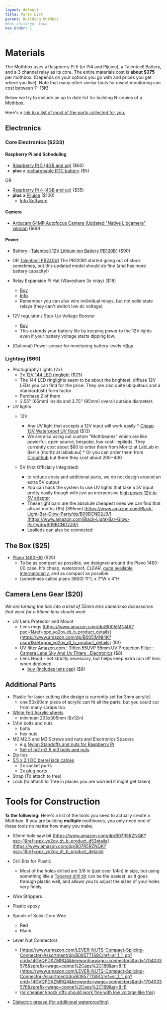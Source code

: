 ```yaml
---
layout: default
title: Parts List
parent: Building Mothbox
#has_children: true
nav_order: 1
---
```

# Materials

The Mothbox uses a Raspberry Pi 5 (or Pi4 and Pijuice), a Talentcell Battery, and a 3 channel relay as its core.
The entire materials cost is **about $375** per mothbox. (Depends on your options you go with and prices you get where you live). Note that many other similar tools for insect monitoring can cost between $7-$15K!

Below we try to include an up to date list for building N-copies of a Mothbox.

Here's a [link to a list of most of the parts collected for you.](https://www.amazon.com/hz/wishlist/ls/3J2HLUOYNFFZG?ref_=wl_share)


## Electronics

### Core Electronics ($233)

#### Raspberry Pi and Scheduling
* [Raspberry Pi 5 (4GB and up)](https://www.sparkfun.com/products/23550) ($60)
* **plus** a [rechargeable RTC battery](https://www.sparkfun.com/products/23590) ($5)

OR
* [Raspberry Pi 4 (4GB and up)](https://www.sparkfun.com/products/15447) ($55)
* **plus** a [Pijuice](https://www.sparkfun.com/products/14803) ($100)
   * [Info Software](https://github.com/PiSupply/PiJuice)

#### Camera

* [Arducam 64MP Autofocus Camera (Updated "Native Libcamera" version](https://www.amazon.com/Arducam-Raspberry-Resolution-Support-Libcamera/dp/B0CQJPKFVF?ref_=ast_sto_dp) ($60)

#### Power
* Battery : [Talentcell 12V Lithium ion Battery PB120B1](https://www.amazon.com/gp/aw/d/B07H8F5HYJ?psc=1&ref=ppx_pop_mob_b_asin_title) ($90)
* OR [Talentcell PB240b1](https://www.amazon.com/gp/product/B07SWBS55F/ref=ppx_yo_dt_b_asin_title_o00_s00?ie=UTF8&psc=1)  The PB120B1 started going out of stock sometimes, but this updated model should do fine (and has more battery capacity!)

* Relay Expansion Pi Hat (Waveshare 3x relay) ($18)
    * [Buy](https://www.amazon.com/RPi-Relay-Board-Raspberry-3-CH/dp/B085QJFWBC/ref=sr_1_2?crid=AMFLD6YHJSZE&keywords=waveshare+relay&qid=1696772113&sprefix=waveshare+relay%2Caps%2C185&sr=8-2)
    * [Info](https://www.waveshare.com/wiki/RPi_Relay_Board)
    * Remember you can also wire individual relays, but not solid state relays (they can't switch low dc voltage)
* 12V regulator / Step-Up Voltage Booster
   * [Buy](https://www.amazon.com/dp/B01EFUHFW6?ref=ppx_yo2ov_dt_b_product_details&th=1)
   * This extends your battery life by keeping power to the 12V lights even if your battery voltage starts dipping low.
* (Optional) Power sensor for monitoring battery levels
   *[Buy](https://www.amazon.com/gp/product/B07S8QYDF8/ref=ppx_yo_dt_b_search_asin_title?ie=UTF8&psc=1)    
### Lighting ($60)
* Photography Lights (2x)
  * 2x [12V 144 LED ringlight](https://www.amazon.com/Vision-Scientific-VMLIFR-09B-Adjustable-Microscope/dp/B07VR2LJJL/ref=sr_1_3?dib=eyJ2IjoiMSJ9.DbiY5JtmTyqdia8Ee8UuPpsoJM8OTk10ORY71iWG_mlVi8JpX9GsduTgfaqexSTuxIIwEXeeQxym52IUA-Yo9VWqxdLGL_8hGdoWaERt2zJLFEAj-nfKJU61L5OdAJpPrMNhk8d1OflupD8g-uksQH-57MFpgWmp23_Y2CtZatQVDPGVU8x2WEf09ujR0e-bCdWRp5TCan7V7R8_u9b7dqUM2he2iJkMw2qtBGOoj2U.zj3zCDFoME_grkL8IN7mYiOwL4_cmaemrzDmBTPF0h0&dib_tag=se&keywords=144+led+microscope+light&qid=1716984108&sr=8-3) ($23)
  * The 144 LED ringlights seem to be about the brightest, diffuse 12V LEDs you can find for the price. They are also quite ubiquitous and a standard(ish) form factor
  * Purchase 2 of them
  * 2.55" (65mm) inside and 3.75" (95mm) overall outside diameters
* UV lights
    * 12V
        * Any UV light that accepts a 12V input will work easily
              * [Cheap 12V Waterproof UV flood](https://www.amazon.com/dp/B07KHVZ7TG?psc=1&ref=ppx_yo2ov_dt_b_product_details) ($13)
        *  We are also using out custom "Mothbeams" which are like powerful, open source, bespoke, low cost- lepileds. They currently cost about $80 to order them from Moritz at LabLab in Berlin [moritz at lablab.eu]
          *  Or you can order them from [Circuithub](https://circuithub.com/projects/Moritz/Mothbeam/revisions/57895/parts) but there they cost about $200-$400  

    * 5V (Not Officially Integrated)
        * to reduce costs and additional parts, we do not design around an extra 5V output
        * You can hack the system to use UV lights that take a 5V input pretty easily though with just an inexpensive [high power 12V to 5V adapter](https://www.amazon.com/gp/product/B076ZLHLD3/ref=ppx_yo_dt_b_search_asin_title?ie=UTF8&psc=1)
        * These light bars are the absolute cheapest ones we can find that attract moths ($5) (395nm) [https://www.amazon.com/Black-Light-Bar-Glow-Party/dp/B09BCND2J9/](https://www.amazon.com/Black-Light-Bar-Glow-Party/dp/B09BCND2J9/)
        * Lepileds can also be connected


## The Box ($25)

* [Plano 1460-00](https://www.amazon.com/gp/product/B003FYMVXM/ref=ppx_yo_dt_b_search_asin_title?ie=UTF8&th=1) ($25)
   * To be as compact as possible, we designed around the Plano 1460-00 case. It's cheap, waterproof, CLEAR, [quite available internationally](https://www.amazon.co.uk/Plano-Waterproof-Polycarbonate-Storage-Yellow/dp/B003FYMVXM/ref=sr_1_1?crid=2E5PYBSX845ZS&dib=eyJ2IjoiMSJ9.0Mvt9HNdyLRRHMIsdw_cx2V2wa_AOajxudBJxMqbKXtobMazdnnmL4AK9vRT5NhxXDSrTu7YyvHwq7XCBXQ0gbDkhDh3xHr1f_KMfMoAyR4uGkSX8iNjirVwyKczaOvZGWN3yPrjZScHEVoSCyK76mI3ptkgvx0TsuZRHxHvwWb-4uEweEdw23izkp6CwsEix_okDFsYfqJ_pHniz_ZuFt3jT4DTiyHkHnsOERq9SoCZD1K3NjaLOoFfkyhr_q2OoKz8PEhB1RHucUU2_TF9DF1F86FhvpvAgkidJ22V6Hk.gJl_g-E11HPRA4RAzrS-1yH8-3nik0Z4A160Rn9mqvo&dib_tag=se&keywords=plano%2B1460&qid=1716985872&sprefix=plano%2B1460%2Caps%2C246&sr=8-1&th=1), and as compact as possible
   * (sometimes called plano 3600) 11"L x 7"W x 4"H </span>


## Camera Lens Gear ($20)
_We are turning the box into a kind of 55mm lens camera so accessories that work for a 55mm lens should work_

* UV Lens Protector and Mount 
    * Lens rings [https://www.amazon.com/dp/B005IMNI4K?psc=1&ref=ppx_yo2ov_dt_b_product_details](https://www.amazon.com/dp/B005IMNI4K?psc=1&ref=ppx_yo2ov_dt_b_product_details) ($3)
    * UV filter [Amazon.com : Tiffen 55UVP 55mm UV Protection Filter : Camera Lens Sky And Uv Filters : Electronics](https://www.amazon.com/dp/B00004ZCJH?psc=1&ref=ppx_yo2ov_dt_b_product_details) ($8)
   * Lens Hood - not strictly necessary, but helps keep extra rain off lens when deployed.
     * [buy (includes lens cap)](https://www.amazon.com/gp/product/B082HRGFP7/ref=ppx_yo_dt_b_search_asin_title?ie=UTF8&th=1) ($9)


## Additional Parts
* Plastic for laser cutting (the design is currently set for 3mm acrylic)
   * one 50x60cm piece of acrylic can fit all the parts, but you could cut from many scraps too
* [White Felt Acrylic sheets](https://www.amazon.com/9x12-Acrylic-Material-Fabric-Supplies-Halloween-Costumes-6PC/dp/B0848X2RFN/ref=sr_1_3?dib=eyJ2IjoiMSJ9.gFS8P-cDoFB4XpA7_W0gvBc_9vw2ipuLmQLHM1oH6WHm-rpvhojtFsw4-VVYN9RgzJqgeoZfQc-GgKlQYuri9de4n18XFwN3aR03TLqK5BZaFgvoQXJy5a8tuNzAw5aR07WMdnspB5j3RxqIaLdzq8EOqznuT63eXJA9c8d9X3sTNLpGbgu4AdZUEwb1ip86jgKdqpxE46HevLf8UHZ-uIXDX4Imd3afNMkHfYujeh6qedpbEy-KCbJFIFpRRuz9l24l7I1MhT5wjfhtY9DYpBNLplxBYQqFiTJ8oO9Utn8.2GSAKUNBlrddVj12orRDku6HokEvOe8WTteX10cGpfA&dib_tag=se&keywords=white%2Bacrylic%2Bfelt&qid=1716986941&sr=8-3&th=1)
   * minimum 205x305mm (8x12in) 
* 1/4in bolts and nuts
    * bolts
    * hex nuts
* M2 M2.5 and M3 Screws and nuts and Electronics Spacers
   * e.g [Nylon Standoffs and nuts for Raspberry Pi](https://www.amazon.com/HVAZI-240pcs-Standoffs-Assortment-Male-Female/dp/B07JYSFMRY/ref=sr_1_2?crid=1PL66CQEL4ZE2&dib=eyJ2IjoiMSJ9.pyXMukWPG2ANsjFMort6wWSJO4JaR6oQ5SljjHsGsDqL-pfOPJJP9dIc29BJBgFh6XSzcGasAmYrR96UADPiTg2nIZYWm7PureGhTCNJO_IJu7Yul9uXdSjGP90B4uo72ZRScOcI8PyUzlMBduhpqiJ92132oiNnzi5sIysICTCDVLieb_RrHFcUw9mmzScCPRzKvdA6_9kWrQuGbuy6RSV-umk-n8rhk68n7IJg4Lq4-DxUhOep5TOWcbcJaRLCPIoQsxNXgYUTJ_C4OEqFo8UFGdlfjB-GSvfy0P6xmLs.OUTFgOndKr7LAwQAswNQodMnI4IrMMk5BZvpQbwWCys&dib_tag=se&keywords=m2.5+plastic+standoffs&qid=1716986718&s=industrial&sprefix=m2.5+plastic+standoff%2Cindustrial%2C162&sr=1-2)
   * [Set of m2 m2.5 m3 bolts and nuts](https://www.amazon.com/HVAZI-240pcs-Standoffs-Assortment-Male-Female/dp/B07JYSFMRY/ref=sr_1_2?crid=1PL66CQEL4ZE2&dib=eyJ2IjoiMSJ9.pyXMukWPG2ANsjFMort6wWSJO4JaR6oQ5SljjHsGsDqL-pfOPJJP9dIc29BJBgFh6XSzcGasAmYrR96UADPiTg2nIZYWm7PureGhTCNJO_IJu7Yul9uXdSjGP90B4uo72ZRScOcI8PyUzlMBduhpqiJ92132oiNnzi5sIysICTCDVLieb_RrHFcUw9mmzScCPRzKvdA6_9kWrQuGbuy6RSV-umk-n8rhk68n7IJg4Lq4-DxUhOep5TOWcbcJaRLCPIoQsxNXgYUTJ_C4OEqFo8UFGdlfjB-GSvfy0P6xmLs.OUTFgOndKr7LAwQAswNQodMnI4IrMMk5BZvpQbwWCys&dib_tag=se&keywords=m2.5+plastic+standoffs&qid=1716986718&s=industrial&sprefix=m2.5+plastic+standoff%2Cindustrial%2C162&sr=1-2)
* Zip ties
* [5.5 x 2.1 DC barrel jack cables](https://www.amazon.com/gp/aw/d/B0BZYGRYSQ?psc=1&ref=ppx_pop_mob_b_asin_image)
    * 2x socket ports
    * 2x plug ports
* Strap (To attach to tree)
* Lock (to attach to Tree in places you are worried it might get taken)

# Tools for Construction
**1x the following:**
Here's a list of the tools you need to actually create a Mothbox. If you are building **multiple** mothboxes, you only need one of these tools no matter how many you make.
   
* 53mm hole saw bit [https://www.amazon.com/dp/B07R5RZNQK?psc=1&ref=ppx_yo2ov_dt_b_product_d53etails](https://www.amazon.com/dp/B07R5RZNQK?psc=1&ref=ppx_yo2ov_dt_b_product_details)
* Drill Bits for Plastic
  * Most of the holes drilled are 3/8 in (just over 1/4in) in size, but using something like a [Tapered drill bit](https://www.amazon.com/Driak-16-30-5-Titanium-Umbrella-Chamfering/dp/B07RX7GRHG/ref=sr_1_3?crid=83U1JCJ12NOB&dib=eyJ2IjoiMSJ9.-pf_Mb_p4_foNAND-5Rt3-CNXQ2gymZ_nVBYQjQSsaLgpZhNxi_Pj6JT-giPRr34JD2BPbkZ6LByDz3r1qLNFz_9x9ENClJjz2hQI47xabnZ_BY923YtnP7MZXMzj_p1aBOrAlms_qb59qkde5fS0NVSL3qNio-cDU2V7X3f2xE99g3GlkzSyFjGyjDzriK6uMf1gucmPaO56bs83YbFfr53uXvv4e1yLviuniWImdN5gxeNupKfeBlybrtgs553XNm5FANSmwDFTHJSiODyVYmCEbxnyq7HGGerPMeX7VY.1RjroFEetFS0gD9GJ0T3ERW4cSGoVm-TUY6yFRy1Tl0&dib_tag=se&keywords=stepless+drill+bit&qid=1724644407&sprefix=stepless+drill+b%2Caps%2C422&sr=8-3) can be the easiest, as it goes through plastic well, and allows you to adjust the sizes of your holes very finely.    
* Wire Strippers
* Plastic epoxy
* Spools of Solid-Core Wire
    * Red
    * Black
* Lever Nut Connectors 
   * [https://www.amazon.com/LEVER-NUTS-Compact-Splicing-Connector-Assortment/dp/B0957T1S9C/ref=sr_1_1_pp?crid=14GVQPDXZMRQ4&keywords=wago+connectors&qid=1704033576&sprefix=wago+conne%2Caps%2C189&sr=8-1](https://www.amazon.com/LEVER-NUTS-Compact-Splicing-Connector-Assortment/dp/B0957T1S9C/ref=sr_1_1_pp?crid=14GVQPDXZMRQ4&keywords=wago+connectors&qid=1704033576&sprefix=wago+conne%2Caps%2C189&sr=8-1)
   * [(or cheaper knock offs should work fine with low voltage like this)](https://www.amazon.com/Connectors-Delgada-Conductor-Connector-Electrical/dp/B09TS9YKV1/ref=sxin_14_sbv_search_btf?content-id=amzn1.sym.6ca944f8-539c-499e-a3a4-26a566d1de59%3Aamzn1.sym.6ca944f8-539c-499e-a3a4-26a566d1de59&crid=14GVQPDXZMRQ4&cv_ct_cx=wago%2Bconnectors&keywords=wago%2Bconnectors&pd_rd_i=B09TS9YKV1&pd_rd_r=e648f2b2-c3a9-45f5-ad6a-cc2c01313274&pd_rd_w=juJLN&pd_rd_wg=YJ3Yz&pf_rd_p=6ca944f8-539c-499e-a3a4-26a566d1de59&pf_rd_r=2FNDQ7ZAN1YRNZK0V47C&qid=1704033576&sbo=RZvfv%2F%2FHxDF%2BO5021pAnSA%3D%3D&sprefix=wago%2Bconne%2Caps%2C189&sr=1-1-5190daf0-67e3-427c-bea6-c72c1df98776&th=1)

* [Dielectric grease (for additional waterproofing)](https://www.amazon.com/Mission-Automotive-Dielectric-Silicone-Waterproof/dp/B016E5E59G/)
